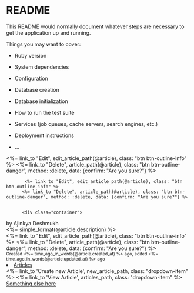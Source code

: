 # README

This README would normally document whatever steps are necessary to get the
application up and running.

Things you may want to cover:

* Ruby version

* System dependencies

* Configuration

* Database creation

* Database initialization

* How to run the test suite

* Services (job queues, cache servers, search engines, etc.)

* Deployment instructions

* ...


 <%= link_to "Edit", edit_article_path(@article), class: "btn btn-outline-info" %>
          <%= link_to "Delete", article_path(@article), class: "btn btn-outline-danger", method: :delete, data: {confirm: "Are you sure?"} %>

           <%= link_to "Edit", edit_article_path(@article), class: "btn btn-outline-info" %>
          <%= link_to "Delete", article_path(@article), class: "btn btn-outline-danger", method: :delete, data: {confirm: "Are you sure?"} %>


          <div class="container">
  <div class="row justify-content-md-center">
    <div class="col-8 mt-4">
      <div class="card text-center shadow mb-5 bg-white rounded">
        <div class="card-header font-italic">
          by Ajinkya Deshmukh
        </div>
        <div class="card-body">
          <div class="card-text text-left"><%= simple_format(@article.description) %></div>
          <%= link_to "Edit", edit_article_path(@article), class: "btn btn-outline-info" %>
          <%= link_to "Delete", article_path(@article), class: "btn btn-outline-danger", method: :delete, data: {confirm: "Are you sure?"} %>
        </div>
        <div class="card-footer text-muted">
          <small>Created <%= time_ago_in_words(@article.created_at) %> ago, 
          edited <%= time_ago_in_words(@article.updated_at) %> ago</small>
        </div>
      </div>
    </div>
  </div>
</div>


<li class="nav-item dropdown">
	              <a class="nav-link dropdown-toggle" href="#" id="navbarDropdown" role="button" data-toggle="dropdown" aria-haspopup="true" aria-expanded="false">
	                Articles
	              </a>
	              <div class="dropdown-menu" aria-labelledby="navbarDropdown">
	                <%= link_to 'Create new Article', new_article_path, class: "dropdown-item" %>
	                <%= link_to 'View Article', articles_path, class: "dropdown-item" %>
	                <div class="dropdown-divider"></div>
	                <a class="dropdown-item" href="#">Something else here</a>
	              </div>
	            </li>